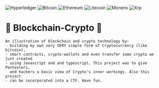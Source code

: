 ![Hyperledger](https://img.shields.io/badge/hyperledger-2F3134?style=for-the-badge&logo=hyperledger&logoColor=white) ![Bitcoin](https://img.shields.io/badge/Bitcoin-000?style=for-the-badge&logo=bitcoin&logoColor=white) ![Ethereum](https://img.shields.io/badge/Ethereum-3C3C3D?style=for-the-badge&logo=Ethereum&logoColor=white) ![Litecoin](https://img.shields.io/badge/Litecoin-A6A9AA?style=for-the-badge&logo=Litecoin&logoColor=white) ![Monero](https://img.shields.io/badge/monero-FF6600?style=for-the-badge&logo=monero&logoColor=white) ![Xrp](https://img.shields.io/badge/Xrp-black?style=for-the-badge&logo=xrp&logoColor=white)
# 🚀 Blockchain-Crypto 🚀
    An illustration of blockchain and crypto technology by:
    - building my own very VERY simple form of Cryptocurrency (like bitcoin), 
    - smart contracts, crypto-wallets and even transfer some crypto we just created  
    - using Javascript and and typescript. This project was to give Pentesters,
      and hackers a basic view of Crypto's inner workings. Also this project
    - can be incorporated into a CTF. Have fun.
